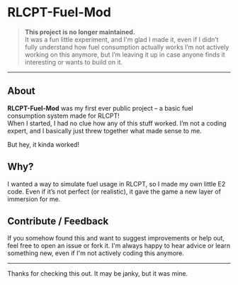 # RLCPT-Fuel-Mod

> **This project is no longer maintained.**  
> It was a fun little experiment, and I'm glad I made it, even if I didn’t fully understand how fuel consumption actually works
> I’m not actively working on this anymore, but I’m leaving it up in case anyone finds it interesting or wants to build on it.

---

## About

**RLCPT-Fuel-Mod** was my first ever public project – a basic fuel consumption system made for RLCPT!  
When I started, I had no clue how any of this stuff worked. I’m not a coding expert, and I basically just threw together what made sense to me.

But hey, it kinda worked!

## Why?

I wanted a way to simulate fuel usage in RLCPT, so I made my own little E2 code. Even if it’s not perfect (or realistic), it gave the game a new layer of immersion for me.

## Contribute / Feedback

If you somehow found this and want to suggest improvements or help out, feel free to open an issue or fork it. I'm always happy to hear advice or learn something new, even if I'm not actively coding this anymore.

---

Thanks for checking this out. It may be janky, but it was mine.
